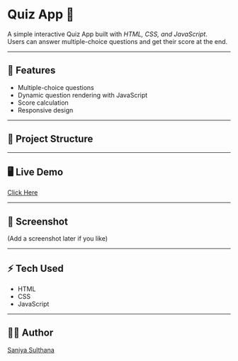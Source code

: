 # Quiz App 🎯

A simple interactive Quiz App built with *HTML, CSS, and JavaScript*.  
Users can answer multiple-choice questions and get their score at the end.

---

## 🚀 Features
- Multiple-choice questions  
- Dynamic question rendering with JavaScript  
- Score calculation  
- Responsive design  

---

## 📂 Project Structure
---

## 🖥 Live Demo
[Click Here](http://127.0.0.1:5500/Portfolio/projects/quiz/index.html)  

---

## 📸 Screenshot
(Add a screenshot later if you like)

---

## ⚡ Tech Used
- HTML  
- CSS  
- JavaScript  

---

## 👩‍💻 Author
[Saniya Sulthana](https://github.com/Saniyasulthana25)
